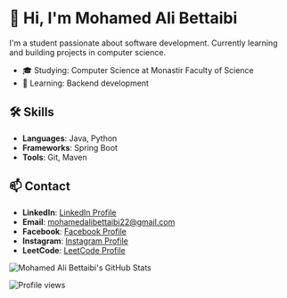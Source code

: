 # 👋 Hi, I'm Mohamed Ali Bettaibi

I'm a student passionate about software development. Currently learning and building projects in computer science.
- 🎓 Studying: Computer Science at Monastir Faculty of Science
- 🌱 Learning: Backend development

## 🛠️ Skills
- **Languages**: Java, Python
- **Frameworks**: Spring Boot
- **Tools**: Git, Maven

## 📫 Contact
- **LinkedIn**: [LinkedIn Profile](https://www.linkedin.com/in/bettaibi-mohamed-ali-a59aa2256/)
- **Email**: [mohamedalibettaibi22@gmail.com](mailto:mohamedalibettaibi22@gmail.com)
- **Facebook**: [Facebook Profile](https://www.facebook.com/mohamedali.bettaibi.16/)
- **Instagram**: [Instagram Profile](https://www.instagram.com/bettaibi_medali/)
- **LeetCode**: [LeetCode Profile](https://leetcode.com/u/Bettaibi_Med/)
  

![Mohamed Ali Bettaibi's GitHub Stats](https://github-readme-stats.vercel.app/api?username=BettaibiMedAli&show_icons=true&theme=radical)

![Profile views](https://komarev.com/ghpvc/?username=BettaibiMedAli&color=blue)
